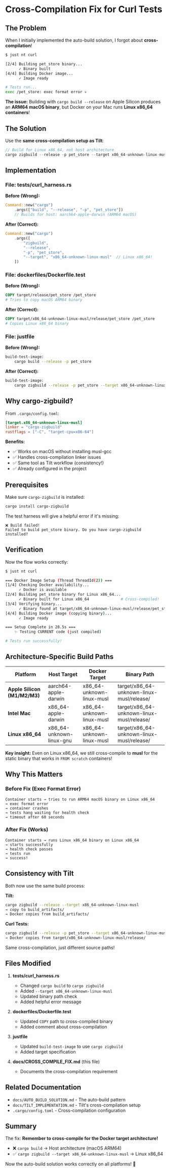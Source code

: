 # Cross-Compilation Fix for Curl Tests

## The Problem

When I initially implemented the auto-build solution, I forgot about **cross-compilation**!

```bash
$ just nt curl

[2/4] Building pet_store binary...
      ✓ Binary built
[4/4] Building Docker image...
      ✓ Image ready

# Tests run...
exec /pet_store: exec format error 💀
```

**The issue:** Building with `cargo build --release` on Apple Silicon produces an **ARM64 macOS binary**, but Docker on your Mac runs **Linux x86_64 containers**!

## The Solution

Use the **same cross-compilation setup as Tilt**:

```rust
// Build for Linux x86_64, not host architecture
cargo zigbuild --release -p pet_store --target x86_64-unknown-linux-musl
```

## Implementation

### File: tests/curl_harness.rs

**Before (Wrong):**
```rust
Command::new("cargo")
    .args(["build", "--release", "-p", "pet_store"])
    // Builds for host: aarch64-apple-darwin (ARM64 macOS)
```

**After (Correct):**
```rust
Command::new("cargo")
    .args([
        "zigbuild",
        "--release",
        "-p", "pet_store",
        "--target", "x86_64-unknown-linux-musl"  // Linux x86_64!
    ])
```

### File: dockerfiles/Dockerfile.test

**Before (Wrong):**
```dockerfile
COPY target/release/pet_store /pet_store
# Tries to copy macOS ARM64 binary
```

**After (Correct):**
```dockerfile
COPY target/x86_64-unknown-linux-musl/release/pet_store /pet_store
# Copies Linux x86_64 binary
```

### File: justfile

**Before (Wrong):**
```bash
build-test-image:
    cargo build --release -p pet_store
```

**After (Correct):**
```bash
build-test-image:
    cargo zigbuild --release -p pet_store --target x86_64-unknown-linux-musl
```

## Why cargo-zigbuild?

From `.cargo/config.toml`:
```toml
[target.x86_64-unknown-linux-musl]
linker = "cargo-zigbuild"
rustflags = ["-C", "target-cpu=x86-64"]
```

**Benefits:**
- ✅ Works on macOS without installing musl-gcc
- ✅ Handles cross-compilation linker issues
- ✅ Same tool as Tilt workflow (consistency!)
- ✅ Already configured in the project

## Prerequisites

Make sure `cargo-zigbuild` is installed:

```bash
cargo install cargo-zigbuild
```

The test harness will give a helpful error if it's missing:
```
❌ Build failed!
Failed to build pet_store binary. Do you have cargo-zigbuild installed?
```

## Verification

Now the flow works correctly:

```bash
$ just nt curl

=== Docker Image Setup (Thread ThreadId(2)) ===
[1/4] Checking Docker availability...
      ✓ Docker is available
[2/4] Building pet_store binary for Linux x86_64...
      ✓ Binary built for Linux x86_64              # Cross-compiled!
[3/4] Verifying binary...
      ✓ Binary found at target/x86_64-unknown-linux-musl/release/pet_store
[4/4] Building Docker image (copying binary)...
      ✓ Image ready

=== Setup Complete in 28.5s ===
    ✨ Testing CURRENT code (just compiled)

# Tests run successfully!
```

## Architecture-Specific Build Paths

| Platform | Host Target | Docker Target | Binary Path |
|----------|-------------|---------------|-------------|
| **Apple Silicon (M1/M2/M3)** | aarch64-apple-darwin | x86_64-unknown-linux-musl | target/x86_64-unknown-linux-musl/release/ |
| **Intel Mac** | x86_64-apple-darwin | x86_64-unknown-linux-musl | target/x86_64-unknown-linux-musl/release/ |
| **Linux x86_64** | x86_64-unknown-linux-gnu | x86_64-unknown-linux-musl | target/x86_64-unknown-linux-musl/release/ |

**Key insight:** Even on Linux x86_64, we still cross-compile to **musl** for the static binary that works in `FROM scratch` containers!

## Why This Matters

### Before Fix (Exec Format Error)

```
Container starts → tries to run ARM64 macOS binary on Linux x86_64
→ exec format error
→ container crashes
→ tests hang waiting for health check
→ timeout after 60 seconds
```

### After Fix (Works)

```
Container starts → runs Linux x86_64 binary on Linux x86_64
→ starts successfully
→ health check passes
→ tests run
→ success!
```

## Consistency with Tilt

Both now use the same build process:

**Tilt:**
```bash
cargo zigbuild --release --target x86_64-unknown-linux-musl
→ copy to build_artifacts/
→ Docker copies from build_artifacts/
```

**Curl Tests:**
```bash
cargo zigbuild --release -p pet_store --target x86_64-unknown-linux-musl
→ Docker copies from target/x86_64-unknown-linux-musl/release/
```

Same cross-compilation, just different source paths!

## Files Modified

1. **tests/curl_harness.rs**
   - Changed `cargo build` to `cargo zigbuild`
   - Added `--target x86_64-unknown-linux-musl`
   - Updated binary path check
   - Added helpful error message

2. **dockerfiles/Dockerfile.test**
   - Updated `COPY` path to cross-compiled binary
   - Added comment about cross-compilation

3. **justfile**
   - Updated `build-test-image` to use `cargo zigbuild`
   - Added target specification

4. **docs/CROSS_COMPILE_FIX.md** (this file)
   - Documents the cross-compilation requirement

## Related Documentation

- `docs/AUTO_BUILD_SOLUTION.md` - The auto-build pattern
- `docs/TILT_IMPLEMENTATION.md` - Tilt's cross-compilation setup
- `.cargo/config.toml` - Cross-compilation configuration

## Summary

The fix: **Remember to cross-compile for the Docker target architecture!**

- ❌ `cargo build` → Host architecture (macOS ARM64)
- ✅ `cargo zigbuild --target x86_64-unknown-linux-musl` → Linux x86_64

Now the auto-build solution works correctly on all platforms! 🎉

